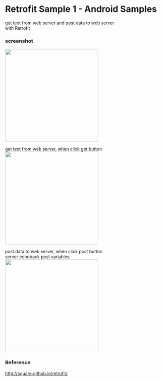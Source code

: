 Retrofit Sample 1 - Android Samples
===============

get text from web server and post data to web server<br/>
with Retrofit <br/>

### screenshot <br/>
<image src="https://raw.githubusercontent.com/ohwada/Android_Samples/master/RetrofitSample1/screenshot/screenshot_retrofit_main.png" width="300" /><br/>

get text from web server, when click get button <br/>
<image src="https://raw.githubusercontent.com/ohwada/Android_Samples/master/RetrofitSample1/screenshot/screenshot_retrofit_get.png" width="300" /><br/>

post data to web server, when click post button <br/>
server echoback post variables <br/>
<image src="https://raw.githubusercontent.com/ohwada/Android_Samples/master/RetrofitSample1/screenshot/screenshot_retrofit_post.png" width="300" /><br/>

### Reference <br/>
http://square.github.io/retrofit/

